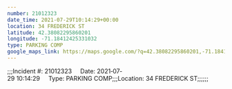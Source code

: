```yaml
---
number: 21012323
date_time: 2021-07-29T10:14:29+00:00
location: 34 FREDERICK ST
latitude: 42.38082295860201
longitude: -71.18412425331032
type: PARKING COMP
google_maps_link: https://maps.google.com/?q=42.38082295860201,-71.18412425331032
---
```


;;;Incident #: 21012323     Date: 2021‐07‐29 10:14:29     Type: PARKING COMP;;;Location: 34 FREDERICK ST;;;;;;
